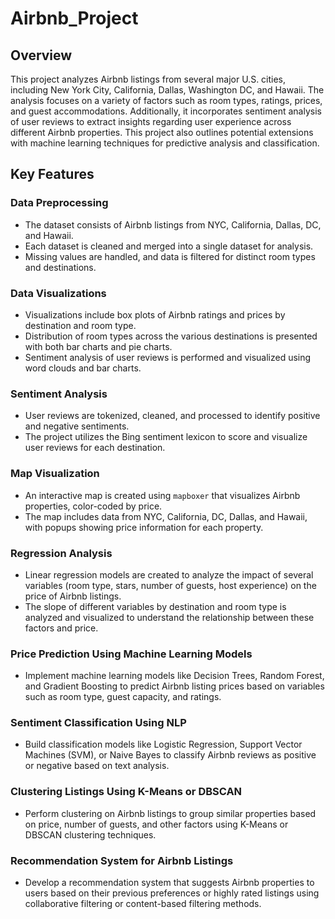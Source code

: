 # Airbnb_Project  


## Overview  
This project analyzes Airbnb listings from several major U.S. cities, including New York City, California, Dallas, Washington DC, and Hawaii. The analysis focuses on a variety of factors such as room types, ratings, prices, and guest accommodations. Additionally, it incorporates sentiment analysis of user reviews to extract insights regarding user experience across different Airbnb properties. This project also outlines potential extensions with machine learning techniques for predictive analysis and classification.

## Key Features  

### Data Preprocessing
- The dataset consists of Airbnb listings from NYC, California, Dallas, DC, and Hawaii.
- Each dataset is cleaned and merged into a single dataset for analysis.
- Missing values are handled, and data is filtered for distinct room types and destinations.

### Data Visualizations
- Visualizations include box plots of Airbnb ratings and prices by destination and room type.
- Distribution of room types across the various destinations is presented with both bar charts and pie charts.
- Sentiment analysis of user reviews is performed and visualized using word clouds and bar charts.

### Sentiment Analysis
- User reviews are tokenized, cleaned, and processed to identify positive and negative sentiments.
- The project utilizes the Bing sentiment lexicon to score and visualize user reviews for each destination.

### Map Visualization
- An interactive map is created using `mapboxer` that visualizes Airbnb properties, color-coded by price.
- The map includes data from NYC, California, DC, Dallas, and Hawaii, with popups showing price information for each property.

### Regression Analysis
- Linear regression models are created to analyze the impact of several variables (room type, stars, number of guests, host experience) on the price of Airbnb listings.
- The slope of different variables by destination and room type is analyzed and visualized to understand the relationship between these factors and price.

### Price Prediction Using Machine Learning Models
- Implement machine learning models like Decision Trees, Random Forest, and Gradient Boosting to predict Airbnb listing prices based on variables such as room type, guest capacity, and ratings.
  
### Sentiment Classification Using NLP
- Build classification models like Logistic Regression, Support Vector Machines (SVM), or Naive Bayes to classify Airbnb reviews as positive or negative based on text analysis.

### Clustering Listings Using K-Means or DBSCAN
- Perform clustering on Airbnb listings to group similar properties based on price, number of guests, and other factors using K-Means or DBSCAN clustering techniques.

### Recommendation System for Airbnb Listings
- Develop a recommendation system that suggests Airbnb properties to users based on their previous preferences or highly rated listings using collaborative filtering or content-based filtering methods.
